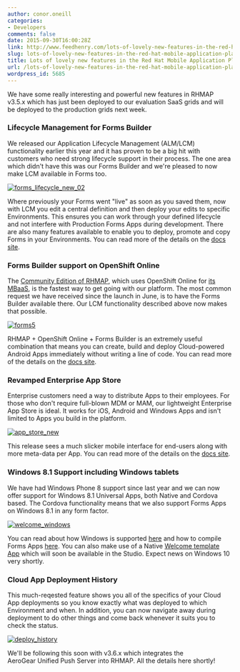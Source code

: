 ```yaml
---
author: conor.oneill
categories:
- Developers
comments: false
date: 2015-09-30T16:00:28Z
link: http://www.feedhenry.com/lots-of-lovely-new-features-in-the-red-hat-mobile-application-platform-v3-5-x/
slug: lots-of-lovely-new-features-in-the-red-hat-mobile-application-platform-v3-5-x
title: Lots of lovely new features in the Red Hat Mobile Application Platform v3.5.x
url: /lots-of-lovely-new-features-in-the-red-hat-mobile-application-platform-v3-5-x/
wordpress_id: 5685
---
```


We have some really interesting and powerful new features in RHMAP v3.5.x which has just been deployed to our evaluation SaaS grids and will be deployed to the production grids next week.



### Lifecycle Management for Forms Builder



We released our Application Lifecycle Management (ALM/LCM) functionality earlier this year and it has proven to be a big hit with customers who need strong lifecycle support in their process. The one area which didn't have this was our Forms Builder and we're pleased to now make LCM available in Forms too.

[![forms_lifecycle_new_02](/wp-content/uploads/2015/09/forms_lifecycle_new_02.png)](/wp-content/uploads/2015/09/forms_lifecycle_new_02.png)



Where previously your Forms went "live" as soon as you saved them, now with LCM you edit a central definition and then deploy your edits to specific Environments. This ensures you can work through your defined lifecycle and not interfere with Production Forms Apps during development. There are also many features available to enable you to deploy, promote and copy Forms in your Environments. You can read more of the details on the [docs site](http://docs.feedhenry.com/v3/guides/app_forms_lifecycle.html).





### Forms Builder support on OpenShift Online



The [Community Edition of RHMAP](https://openshift.feedhenry.com/), which uses OpenShift Online for [its MBaaS](http://docs.feedhenry.com/v3/guides/openshift_online_code_staging.html), is the fastest way to get going with our platform. The most common request we have received since the launch in June, is to have the Forms Builder available there. Our LCM functionality described above now makes that possible.

[![forms5](/wp-content/uploads/2015/09/forms5.png)](/wp-content/uploads/2015/09/forms5.png)



RHMAP + OpenShift Online + Forms Builder is an extremely useful combination that means you can create, build and deploy Cloud-powered Android Apps immediately without writing a line of code. You can read more of the details on the [docs site](http://docs.feedhenry.com/v3/guides/forms_support_openshift.html).



### Revamped Enterprise App Store



Enterprise customers need a way to distribute Apps to their employees. For those who don't require full-blown MDM or MAM, our lightweight Enterprise App Store is ideal. It works for iOS, Android and Windows Apps and isn't limited to Apps you build in the platform.



[![app_store_new](/wp-content/uploads/2015/09/app_store_new.png)](/wp-content/uploads/2015/09/app_store_new.png)

This release sees a much slicker mobile interface for end-users along with more meta-data per App. You can read more of the details on the [docs site](http://docs.feedhenry.com/v3/product_features/admin.html#admin-app_store).



### Windows 8.1 Support including Windows tablets



We have had Windows Phone 8 support since last year and we can now offer support for Windows 8.1 Universal Apps, both Native and Cordova based. The Cordova functionality means that we also support Forms Apps on Windows 8.1 in any form factor.

[![welcome_windows](/wp-content/uploads/2015/09/welcome_windows-1024x799.jpg)](/wp-content/uploads/2015/09/welcome_windows.jpg)

You can read about how Windows is supported [here](http://docs.feedhenry.com/v3/guides/windows_platform_support.html) and how to compile Forms Apps [here](http://docs.feedhenry.com/v3/guides/windows_store_apps_tutorial.html). You can also make use of a Native [Welcome template App](https://github.com/feedhenry-templates/welcome-windows) which will soon be available in the Studio. Expect news on Windows 10 very shortly.



### Cloud App Deployment History



This much-reqested feature shows you all of the specifics of your Cloud App deployments so you know exactly what was deployed to which Environment and when. In addition, you can now navigate away during deployment to do other things and come back whenever it suits you to check the status.

[![deploy_history](/wp-content/uploads/2015/09/deploy_history-1024x629.jpg)](/wp-content/uploads/2015/09/deploy_history.jpg)

We'll be following this soon with v3.6.x which integrates the AeroGear Unified Push Server into RHMAP. All the details here shortly!
